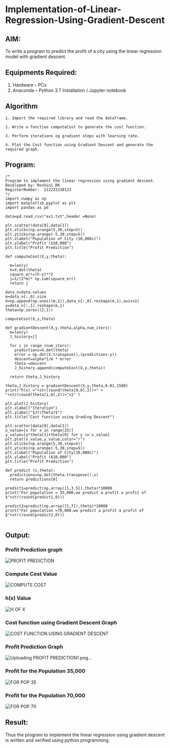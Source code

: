 # Implementation-of-Linear-Regression-Using-Gradient-Descent

## AIM:
To write a program to predict the profit of a city using the linear regression model with gradient descent.

## Equipments Required:
1. Hardware – PCs
2. Anaconda – Python 3.7 Installation / Jupyter notebook

## Algorithm
```
1. Import the required library and read the dataframe.

2. Write a function computeCost to generate the cost function.

3. Perform iterations og gradient steps with learning rate.

4. Plot the Cost function using Gradient Descent and generate the required graph.
```
## Program:
```
/*
Program to implement the linear regression using gradient descent.
Developed by: Roshini RK
RegisterNumber:  212222230123
*/
import numpy as np
import matplotlib.pyplot as plt
import pandas as pd

data=pd.read_csv("ex1.txt",header =None)

plt.scatter(data[0],data[1])
plt.xticks(np.arange(5,30,step=5))
plt.yticks(np.arange(-5,30,step=5))
plt.xlabel("Population of City (10,000s)")
plt.ylabel("Profit ($10,000")
plt.title("Profit Prediction")

def computeCost(X,y,theta):

  m=len(y)
  h=X.dot(theta)
  square_err=(h-y)**2
  j=1/(2*m)* np.sum(square_err)
  return j

data_n=data.values
m=data_n[:,0].size
X=np.append(np.ones((m,1)),data_n[:,0].reshape(m,1),axis=1)
y=data_n[:,1].reshape(m,1)
theta=np.zeros((2,1))

computeCost(X,y,theta)

def gradientDescent(X,y,theta,alpha,num_iters):
  m=len(y)
  J_history=[]

  for i in range (num_iters):
    predictions=X.dot(theta)
    error = np.dot(X.transpose(),(predictions-y))
    descent=alpha*1/m * error
    theta-=descent
    J_history.append(computeCost(X,y,theta))

  return theta,J_history  

theta,J_history = gradientDescent(X,y,theta,0.01,1500)
print("h(x) ="+str(round(theta[0,0],2))+" + "+str(round(theta[1,0],2))+"x1" )

plt.plot(J_history)
plt.xlabel("Iteration")
plt.ylabel("$J(\Theta)$")
plt.title("Cost function using Grading Descent")

plt.scatter(data[0],data[1])
x_value=[x for x in range(25)]
y_value=[y*theta[1]+theta[0] for y in x_value]
plt.plot(x_value,y_value,color="r")
plt.xticks(np.arange(5,30,step=5))
plt.yticks(np.arange(-5,30,step=5))
plt.xlabel("Population of City(10,000s)")
plt.ylabel("Profit ($10,000")
plt.title("Profit Prediction")

def predict (x,theta):
  predictions=np.dot(theta.transpose(),x)
  return predictions[0]

predict1=predict(np.array([1,3.5]),theta)*10000
print("For population = 35,000,we predict a profit a profit of $"+str(round(predict1,0)))

predict2=predict(np.array([1,7]),theta)*10000
print("For population =70,000,we predict a profit a profit of $"+str(round(predict2,0)))


```

## Output:
### Profit Prediction graph
![PROFIT PREDICTION](https://user-images.githubusercontent.com/118956165/229853626-a94e9725-d2d0-4a9b-b6bb-47ca843fc8ce.png)

### Compute Cost Value
![COMPUTE COST](https://user-images.githubusercontent.com/118956165/229853377-d75a5210-fa5b-45e7-9039-6f6c2ae6570a.png)

### h(x) Value
![H OF X](https://user-images.githubusercontent.com/118956165/229853659-66088154-5b53-43c2-8f56-7e3c839fd450.png)

### Cost function using Gradient Descent Graph
![COST FUNCTION USING GRADIENT DESCENT](https://user-images.githubusercontent.com/118956165/229853411-e261ad4a-5587-426c-bef9-0af6a4d7efc1.png)

### Profit Prediction Graph
![Uploading PROFIT PREDICTION1.png…]()

### Profit for the Population 35,000
![FOR POP 35](https://user-images.githubusercontent.com/118956165/229853449-b023e2ab-e5d7-4e0b-bfec-d9230f324907.png)

### Profit for the Population 70,000
![FOR POP 70](https://user-images.githubusercontent.com/118956165/229853459-e50bde48-5a36-41c3-92bf-cf334ec035b0.png)



## Result:
Thus the program to implement the linear regression using gradient descent is written and verified using python programming.
